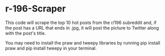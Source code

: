 # r-196-Scraper

This code will scrape the top 10 hot posts from the r/196 subreddit and, if the post has a URL that ends in .jpg, it will post the picture to Twitter along with the post's title.

You may need to install the praw and tweepy libraries by running pip install praw and pip install tweepy in your terminal.
